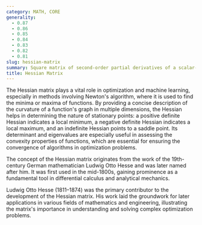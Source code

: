 ```yaml
---
category: MATH, CORE
generality:
  - 0.87
  - 0.86
  - 0.85
  - 0.84
  - 0.83
  - 0.82
  - 0.81
slug: hessian-matrix
summary: Square matrix of second-order partial derivatives of a scalar-valued function, crucial in optimization, particularly for understanding the curvature of multidimensional functions.
title: Hessian Matrix
---
```


The Hessian matrix plays a vital role in optimization and machine learning, especially in methods involving Newton's algorithm, where it is used to find the minima or maxima of functions. By providing a concise description of the curvature of a function's graph in multiple dimensions, the Hessian helps in determining the nature of stationary points: a positive definite Hessian indicates a local minimum, a negative definite Hessian indicates a local maximum, and an indefinite Hessian points to a saddle point. Its determinant and eigenvalues are especially useful in assessing the convexity properties of functions, which are essential for ensuring the convergence of algorithms in optimization problems.

The concept of the Hessian matrix originates from the work of the 19th-century German mathematician Ludwig Otto Hesse and was later named after him. It was first used in the mid-1800s, gaining prominence as a fundamental tool in differential calculus and analytical mechanics.

Ludwig Otto Hesse (1811–1874) was the primary contributor to the development of the Hessian matrix. His work laid the groundwork for later applications in various fields of mathematics and engineering, illustrating the matrix's importance in understanding and solving complex optimization problems.
